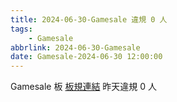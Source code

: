 ```yaml
---
title: 2024-06-30-Gamesale 違規 0 人
tags:
    - Gamesale
abbrlink: 2024-06-30-Gamesale
date: Gamesale-2024-06-30 12:00:00
---
```

Gamesale 板 [板規連結](https://www.ptt.cc/bbs/Gossiping/M.1637425085.A.07D.html)
昨天違規 0 人
